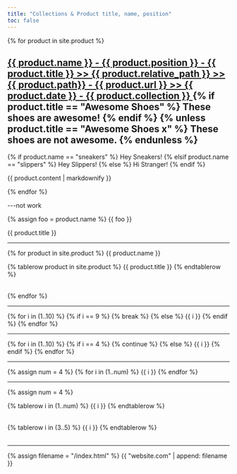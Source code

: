 ```yaml
---
title: "Collections & Product title, name, position"
toc: false
---
```


{% for product in site.product %}
  <h2>
    <a href="{{ product.url }}">
      {{ product.name }} - {{ product.position }} - {{ product.title }}   
      >> {{ product.relative_path }}  
      >> {{ product.path}} - {{ product.url }}  
      >> {{ product.date }}  -  {{ product.collection }}
    </a>
    {% if product.title == "Awesome Shoes" %}
        These shoes are awesome!  
    {% endif %}
    {% unless product.title == "Awesome Shoes x" %}
        These shoes are not awesome.
    {% endunless %}
  </h2>
     {% if product.name == "sneakers" %}
           Hey Sneakers!
     {% elsif product.name == "slippers" %}
           Hey Slippers!
     {% else %}
           Hi Stranger!
     {% endif %}
  <p>{{ product.content | markdownify }}</p>
{% endfor %}

---not work

{% assign foo = product.name %}
{{ foo }}

{{ product.title }}


---


{% for product in site.product %}
  {{ product.name }}
  <table>
  {% tablerow product in site.product %}
     {{ product.title }}
   {% endtablerow %}
  </table>
{% endfor %}


---

{% for i in (1..10) %}
  {% if i == 9 %}
    {% break %}
  {% else %}
    {{ i }}
  {% endif %}
{% endfor %}

---

{% for i in (1..10) %}
  {% if i == 4 %}
    {% continue %}
  {% else %}
    {{ i }}
  {% endif %}
{% endfor %}

---

{% assign num = 4 %}
{% for i in (1..num) %}
  {{ i }}
{% endfor %}

---

<!--variable number example-->

{% assign num = 4 %}
<table>
{% tablerow i in (1..num) %}
  {{ i }}
{% endtablerow %}
</table>

<!--literal number example-->

<table>
{% tablerow i in (3..5) %}
  {{ i }}
{% endtablerow %}
</table>


---
{% assign filename = "/index.html" %}
{{ "website.com" | append: filename }}


